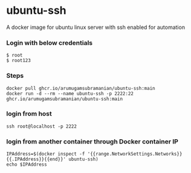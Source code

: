 # ubuntu-ssh
A docker image for ubuntu linux server with ssh enabled for automation

### Login with below credentials

```
$ root
$ root123
```

### Steps

```shell
docker pull ghcr.io/arumugamsubramanian/ubuntu-ssh:main
docker run -d --rm --name ubuntu-ssh -p 2222:22 ghcr.io/arumugamsubramanian/ubuntu-ssh:main
```

### login from host
```shell
ssh root@localhost -p 2222
```

### login from another container through Docker container IP
```shell
IPAddress=$(docker inspect -f '{{range.NetworkSettings.Networks}}{{.IPAddress}}{{end}}' ubuntu-ssh)
echo $IPAddress
```